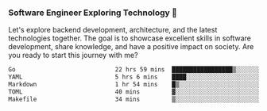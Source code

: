 ### Software Engineer Exploring Technology 🚀 

Let's explore backend development, architecture, and the latest technologies together. The goal is to showcase excellent skills in software development, share knowledge, and have a positive impact on society. Are you ready to start this journey with me?

<!--START_SECTION:waka-->

```txt
Go                            22 hrs 59 mins  █████████████████▒░░░░░░░   69.96 %
YAML                          5 hrs 6 mins    ████░░░░░░░░░░░░░░░░░░░░░   15.54 %
Markdown                      1 hr 54 mins    █▒░░░░░░░░░░░░░░░░░░░░░░░   05.79 %
TOML                          40 mins         ▓░░░░░░░░░░░░░░░░░░░░░░░░   02.06 %
Makefile                      34 mins         ▒░░░░░░░░░░░░░░░░░░░░░░░░   01.76 %
```

<!--END_SECTION:waka-->
